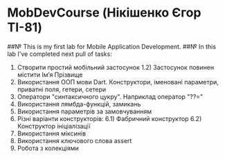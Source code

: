 # MobDevCourse (Нікішенко Єгор ТІ-81)

##№ This is my first lab for Mobile Application Development.
##№ In this lab I've completed next pull of tasks:

 1) Створити простий мобільний застосунок
    1.2) Застосунок повинен містити Ім’я Прізвище
 2) Використання ООП мови Dart. Конструктори, іменовані параметри, приватні поля, гетери, сетери
 3) Оператори "синтаксичного цукру". Наприклад оператор "??="
 4) Використання лямбда-функцій, замикань
 5) Використання параметрів за замовчуванням
 6) Різні варіанти конструкторів:
   6.1) Фабричний конструктор 
   6.2) Конструктор ініціалізації
 7) Використання міксинів
 8) Використання ключового слова assert
 9) Робота з колекціями
